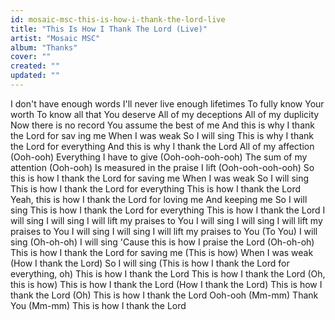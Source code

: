 ```yaml
---
id: mosaic-msc-this-is-how-i-thank-the-lord-live
title: "This Is How I Thank The Lord (Live)"
artist: "Mosaic MSC"
album: "Thanks"
cover: ""
created: ""
updated: ""
---
```


I don't have enough words
I'll never live enough lifetimes
To fully know Your worth
To know all that You deserve
All of my deceptions
All of my duplicity
Now there is no record
You assume the best of me
And this is why I thank the Lord for sav
ing me
When I was weak
So I will sing
This is why I thank the Lord for everything
And this is why I thank the Lord
All of my affection (Ooh-ooh)
Everything I have to give (Ooh-ooh-ooh-ooh)
The sum of my attention (Ooh-ooh)
Is measured in the praise I lift (Ooh-ooh-ooh-ooh)
So this is how I thank the Lord for saving me
When I was weak
So I will sing
This is how I thank the Lord for everything
This is how I thank the Lord
Yeah, this is how I thank the Lord for loving me
And keeping me
So I will sing
This is how I thank the Lord for everything
This is how I thank the Lord
I will sing
I will sing
I will lift my praises to You
I will sing
I will sing
I will lift my praises to You
I will sing
I will sing
I will lift my praises to You (To You)
I will sing (Oh-oh-oh)
I will sing
'Cause this is how I praise the Lord (Oh-oh-oh)
This is how I thank the Lord for saving me (This is how)
When I was weak (How I thank the Lord)
So I will sing (This is how I thank the Lord for everything, oh)
This is how I thank the Lord
This is how I thank the Lord (Oh, this is how)
This is how I thank the Lord (How I thank the Lord)
This is how I thank the Lord (Oh)
This is how I thank the Lord
Ooh-ooh (Mm-mm)
Thank You (Mm-mm)
This is how I thank the Lord